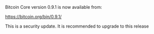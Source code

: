 Bitcoin Core version 0.9.1 is now available from:

  https://bitcoin.org/bin/0.9.1/

This is a security update. It is recommended to upgrade to this release
